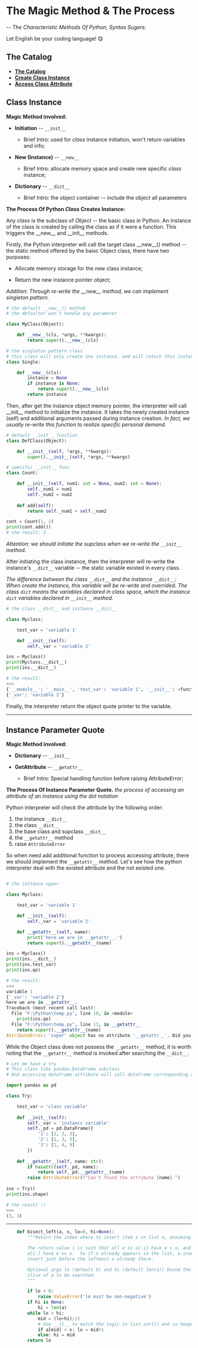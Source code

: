 # The Magic Method & The Process

_-- The Characteristic Methods Of Python, Syntax Sugers._

Let English be your coding language! 😋

## The Catalog

- [**The Catalog**](#the-catalog)
- [**Create Class Instance**](#Class-Instance)
- [**Access Class Attribute**](#Instance-Parameter-Quote)


## Class Instance

__Magic Method involved:__

* __Initiation__ -- `__init__`

    * Brief Intro: used for _class_ instance initiation, won't return variables and info;
 
* __New (Instance)__ -- `__new__`

    * Brief Intro: allocate memory space and create new specific _class_ instance;

* __Dictionary__ -- `__dict__`

    * Brief Intro: the object container -- include the object all parameters

__The Process Of Python _Class_ Creates Instance:__

Any _class_ is the subclass of _Object_ -- the basic class in Python. An instance of the class is created by calling the class as if it were a function. This triggers the \_\_new__ and \_\_init__ methods. 

Firstly, the Python interpreter will call the target class \_\_new__() method -- the static method offered by the baisc Object class, there have two purposes:

* Allocate memory storage for the new class instance;

* Return the new instance pointer object;

_Addition: Through re-write the \_\_new\_\_ method, we can implement singleton pattern._

```python
# the default __new__() method
# the defaulter won't handle any parameter

class MyClass(Object):

    def __new__(cls, *args, **kwargs):
        return super().__new__(cls)

# the singleton pattern class
# this class will only create one instance, and will return this instance whenever it's called
class Single:

    def __new__(cls):
        instance = None
        if instance is None:
            return super().__new__(cls)
        return instance

```

Then, after get the instance object memory pointer, the interpreter will call \_\_init__ method to initialize the instance. It takes the newly created instance (self) and additional arguments passed during instance creation. _In fact, we usually re-write this function to realize specific personal demand._

```python
# default __init__ function
class DefClass(Object):

    def __init__(self, *args, **kwargs):
        super().__init__(self, *args, **kwargs)

# specific __init__ func
class Count:

    def __init__(self, num1: int = None, num2: int = None):
        self._num1 = num1
        self._num2 = num2
    
    def add(self):
        return self._num1 + self._num2

cont = Count(1, 2)
print(cont.add())
# the result: 3
```

_Attention: we should initiate the supclass when we re-write the `__init__` method._

After initiating the class instance, then the interpreter will re-write the instance's `__dict__` variable -- the static variable existed in every class. 

_The difference between the class `__dict__` and the instance `__dict__`: When create the instance, this variable will be re-write and overrided. The class `dict` means the variables declared in class space, which the instance `dict` variables declared in `__init__` method._

```python
# the class __dict__ and instance __dict__

class Myclass:

    test_var = 'variable 1'

    def __init__(self):
        self._var = 'variable 2'

ins = Myclass()
print(Myclass.__dict__)
print(ins.__dict__) 

# the result:
>>>
{'__module__': '__main__', 'test_var': 'variable 1', '__init__': <function Myclass.__init__ at 0x000001D8BA3396C0>, '__dict__': <attribute '__dict__' of 'Myclass' objects>, ...}
{'_var': 'variable 2'}
```

Finally, the interpreter return the object quote printer to the variable.

-----
## Instance Parameter Quote

__Magic Method involved:__

* __Dictionary__ -- `__init__`

* __GetAttribute__ -- `__getattr__`

    * Brief Intro: Special handling function before raising AttributeError;

__The Process Of Instance Parameter Quote.__
*the process of accessing an attribute of an instance using the dot notation*

Python interpreter will check the attribute by the following order:

1. the instance `__dict__`
2. the class `__dict__`
3. the base class and supclass `__dict__`
4. the `__getattr__` method
5. raise `AttributeError`

So when need add additional function to process accessing attribute, there we should implement the `__getattr__` method. Let's see how the python interpreter deal with the existed attribute and the not existed one.

```python

# the instance upper

class Myclass:

    test_var = 'variable 1'

    def __init__(self):
        self._var = 'variable 2'

    def __getattr__(self, name):
     	print('here we are in __getattr__.')
     	return super().__getattr__(name)

ins = Myclass()
print(ins.__dict__)
print(ins.test_var)
print(ins.qe)

# the result:
>>>
variable 1
{'_var': 'variable 2'}
here we are in __getattr__.
Traceback (most recent call last):
  File "F:\Python\temp.py", line 18, in <module>
    print(ins.qe)
  File "F:\Python\temp.py", line 13, in __getattr__
    return super().__getattr__(name)
AttributeError: 'super' object has no attribute '__getattr__'. Did you mean: '__setattr__'?

```

While the Object class does not possess the `__getattr__` method, it is worth noting that the `__getattr__` method is invoked after searching the `__dict__`.

```python
# Let me have a try
# This class like pandas.DataFrame subclass
# And accessing dataframe attribute will call dataframe corresponding attribute

import pandas as pd

class Try:

    test_var = 'class variable'
    
    def __init__(self):
        self._var = 'instancc variable'
        self._pd = pd.DataFrame({
            '1': [1, 2, 3],
            '2': [1, 3, 5],
            '3': [1, 4, 9]
        })
    
    def __getattr__(self, name: str):
        if hasattr(self._pd, name):
            return self._pd.__getattr__(name)
        raise AttributeError(f"Can't found the attribute {name}.")
        
ins = Try()
print(ins.shape)

# the result :)
>>>
(3, 3)

```



-----

```python
    def bisect_left(a, x, lo=0, hi=None):
        """Return the index where to insert item x in list a, assuming a is sorted.

        The return value i is such that all e in a[:i] have e < x, and all e in
        a[i:] have e >= x.  So if x already appears in the list, a.insert(x) will
        insert just before the leftmost x already there.

        Optional args lo (default 0) and hi (default len(a)) bound the
        slice of a to be searched.
        """

        if lo < 0:
            raise ValueError('lo must be non-negative')
        if hi is None:
            hi = len(a)
        while lo < hi:
            mid = (lo+hi)//2
            # Use __lt__ to match the logic in list.sort() and in heapq
            if a[mid] < x: lo = mid+1
            else: hi = mid
        return lo
```